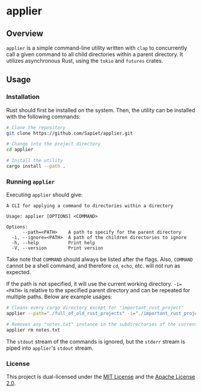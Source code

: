 # applier

## Overview

`applier` is a simple command-line utility written with `clap` to concurrently call a given command to all child directories within a parent directory. It utilizes asynchronous Rust, using the `tokio` and `futures` crates.

## Usage

### Installation

Rust should first be installed on the system. Then, the utility can be installed with the following commands:

```bash
# Clone the repository
git clone https://github.com/Sapiet/applier.git

# Change into the project directory
cd applier

# Install the utility
cargo install --path .
```

### Running `applier`

Executing `applier` should give:

```
A CLI for applying a command to directories within a directory

Usage: applier [OPTIONS] <COMMAND>

Options:
      --path=<PATH>    A path to specify for the parent directory
  -i, --ignore=<PATH>  A path of the children directories to ignore
  -h, --help           Print help
  -V, --version        Print version
```

Take note that `COMMAND` should always be listed after the flags. Also, `COMMAND` cannot be a shell command, and therefore `cd`, `echo`, etc. will not run as expected.

If the path is not specified, it will use the current working directory. `-i=<PATH>` is relative to the specified parent directory and can be repeated for multiple paths. Below are example usages:
```bash
# Cleans every cargo directory except for "important_rust_project"
applier --path="./full_of_old_rust_projects" -i="./important_rust_project" cargo clean

# Removes any "notes.txt" instance in the subdirectories of the current working directory
applier rm notes.txt
```

The `stdout` stream of the commands is ignored, but the `stderr` stream is piped into `applier`'s `stdout` stream.

### License

This project is dual-licensed under the [MIT License](LICENSE-MIT) and the [Apache License 2.0](LICENSE-APACHE-2.0).
